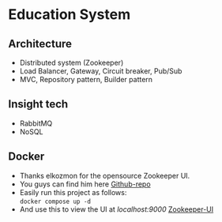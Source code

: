 # Education System

## Architecture
- Distributed system (Zookeeper)
- Load Balancer, Gateway, Circuit breaker, Pub/Sub
- MVC, Repository pattern, Builder pattern

## Insight tech
- RabbitMQ
- NoSQL

## Docker
- Thanks elkozmon for the opensource Zookeeper UI.
- You guys can find him here [Github-repo](https://github.com/elkozmon/zoonavigator)
- Easily run this project as follows:<br>
``` docker compose up -d ```
- And use this to view the UI at <i>localhost:9000</i>  [Zookeeper-UI](http://localhost:9000)